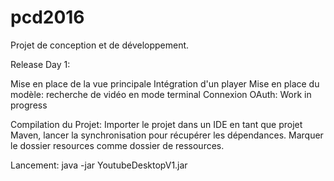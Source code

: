 # pcd2016
Projet de conception et de développement.

Release Day 1: 

Mise en place de la vue principale
Intégration d'un player
Mise en place du modèle: recherche de vidéo en mode terminal
Connexion OAuth: Work in progress

Compilation du Projet:
Importer le projet dans un IDE en tant que projet Maven, lancer la synchronisation pour récupérer les dépendances.
Marquer le dossier resources comme dossier de ressources.

Lancement:
java -jar YoutubeDesktopV1.jar
